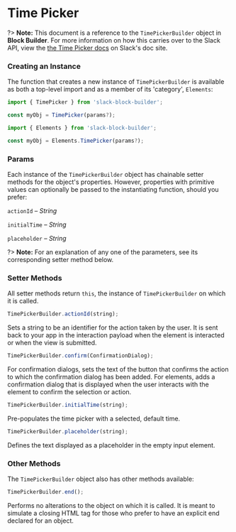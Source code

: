 # Time Picker

?> **Note:** This document is a reference to the `TimePickerBuilder` object in **Block Builder**. For more information on how this carries over to the Slack API, view the [the Time Picker docs](https:&#x2F;&#x2F;api.slack.com&#x2F;reference&#x2F;block-kit&#x2F;block-elements#timepicker) on Slack's doc site.

### Creating an Instance 

The function that creates a new instance of `TimePickerBuilder` is available as both a top-level import and as a member of its 'category', `Elements`:

```javascript
import { TimePicker } from 'slack-block-builder';

const myObj = TimePicker(params?);

```

```javascript
import { Elements } from 'slack-block-builder';

const myObj = Elements.TimePicker(params?);
```

### Params

Each instance of the `TimePickerBuilder` object has chainable setter methods for the object's properties. However, properties with primitive values can optionally be passed to the instantiating function, should you prefer:

`actionId` – *String*

`initialTime` – *String*

`placeholder` – *String*


?> **Note:** For an explanation of any one of the parameters, see its corresponding setter method below.

### Setter Methods

All setter methods return `this`, the instance of `TimePickerBuilder` on which it is called.

```javascript
TimePickerBuilder.actionId(string);
```

Sets a string to be an identifier for the action taken by the user. It is sent back to your app in the interaction payload when the element is interacted or when the view is submitted. 
```javascript
TimePickerBuilder.confirm(ConfirmationDialog);
```

For confirmation dialogs, sets the text of the button that confirms the action to which the confirmation dialog has been added. For elements, adds a confirmation dialog that is displayed when the user interacts with the element to confirm the selection or action. 
```javascript
TimePickerBuilder.initialTime(string);
```

Pre-populates the time picker with a selected, default time. 
```javascript
TimePickerBuilder.placeholder(string);
```

Defines the text displayed as a placeholder in the empty input element. 

### Other Methods

The `TimePickerBuilder` object also has other methods available:

```javascript
TimePickerBuilder.end();
```

Performs no alterations to the object on which it is called. It is meant to simulate a closing HTML tag for those who prefer to have an explicit end declared for an object. 
